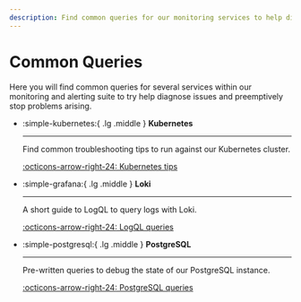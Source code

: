 ```yaml
---
description: Find common queries for our monitoring services to help diagnose issues
---
```

# Common Queries

Here you will find common queries for several services within our monitoring and alerting suite to try help diagnose issues and preemptively stop problems arising.

<div class="grid cards" markdown>

-   :simple-kubernetes:{ .lg .middle } __Kubernetes__

    ---

    Find common troubleshooting tips to run against our Kubernetes cluster.

    [:octicons-arrow-right-24: Kubernetes tips](./kubernetes.md)

-   :simple-grafana:{ .lg .middle } __Loki__

    ---

    A short guide to LogQL to query logs with Loki.

    [:octicons-arrow-right-24: LogQL queries](./loki.md)

-   :simple-postgresql:{ .lg .middle } __PostgreSQL__

    ---

    Pre-written queries to debug the state of our PostgreSQL instance.

    [:octicons-arrow-right-24: PostgreSQL queries](./postgresql.md)

</div>

